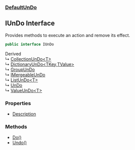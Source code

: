 ### [DefaultUnDo](./DefaultUnDo.md 'DefaultUnDo')
## IUnDo Interface
Provides methods to execute an action and remove its effect.  
```csharp
public interface IUnDo
```
Derived  
&#8627; [CollectionUnDo&lt;T&gt;](./DefaultUnDo-CollectionUnDo-T-.md 'DefaultUnDo.CollectionUnDo&lt;T&gt;')  
&#8627; [DictionaryUnDo&lt;TKey,TValue&gt;](./DefaultUnDo-DictionaryUnDo-TKey_TValue-.md 'DefaultUnDo.DictionaryUnDo&lt;TKey,TValue&gt;')  
&#8627; [GroupUnDo](./DefaultUnDo-GroupUnDo.md 'DefaultUnDo.GroupUnDo')  
&#8627; [IMergeableUnDo](./DefaultUnDo-IMergeableUnDo.md 'DefaultUnDo.IMergeableUnDo')  
&#8627; [ListUnDo&lt;T&gt;](./DefaultUnDo-ListUnDo-T-.md 'DefaultUnDo.ListUnDo&lt;T&gt;')  
&#8627; [UnDo](./DefaultUnDo-UnDo.md 'DefaultUnDo.UnDo')  
&#8627; [ValueUnDo&lt;T&gt;](./DefaultUnDo-ValueUnDo-T-.md 'DefaultUnDo.ValueUnDo&lt;T&gt;')  
### Properties
- [Description](./DefaultUnDo-IUnDo-Description.md 'DefaultUnDo.IUnDo.Description')
### Methods
- [Do()](./DefaultUnDo-IUnDo-Do().md 'DefaultUnDo.IUnDo.Do()')
- [Undo()](./DefaultUnDo-IUnDo-Undo().md 'DefaultUnDo.IUnDo.Undo()')
